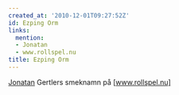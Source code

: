 ```yaml
---
created_at: '2010-12-01T09:27:52Z'
id: Ezping Orm
links:
  mention:
  - Jonatan
  - www.rollspel.nu
title: Ezping Orm
---
```


[Jonatan] Gertlers smeknamn på [www.rollspel.nu]

  [Jonatan]: Jonatan
  [www.rollspel.nu]: wwwrollspelnu